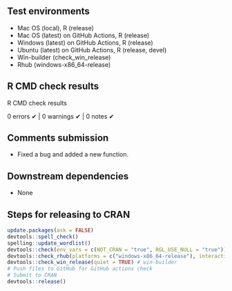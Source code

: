 ## Test environments
* Mac OS (local), R (release)
* Mac OS (latest) on GitHub Actions, R (release)
* Windows (latest) on GitHub Actions, R (release)
* Ubuntu (latest) on GitHub Actions, R (release, devel)
* Win-builder (check_win_release)
* Rhub (windows-x86_64-release)


## R CMD check results
R CMD check results

0 errors ✔ | 0 warnings ✔ | 0 notes ✔


## Comments submission

* Fixed a bug and added a new function.


## Downstream dependencies
* None


## Steps for releasing to CRAN
```r
update.packages(ask = FALSE)
devtools::spell_check()
spelling::update_wordlist()
devtools::check(env_vars = c(NOT_CRAN = "true", RGL_USE_NULL = "true"))
devtools::check_rhub(platforms = c("windows-x86_64-release"), interactive = F)
devtools::check_win_release(quiet = TRUE) # win-builder
# Push files to GitHub for GitHub actions check
# Submit to CRAN
devtools::release()
```

